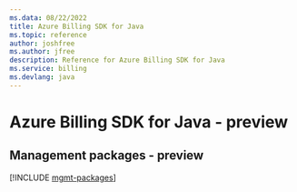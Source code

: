 ```yaml
---
ms.data: 08/22/2022
title: Azure Billing SDK for Java
ms.topic: reference
author: joshfree
ms.author: jfree
description: Reference for Azure Billing SDK for Java
ms.service: billing
ms.devlang: java
---
```

# Azure Billing SDK for Java - preview

## Management packages - preview
[!INCLUDE [mgmt-packages](billing-mgmt-index.md)]
